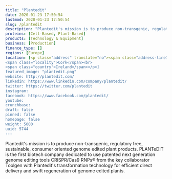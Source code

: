 ```yaml
---
title: "Plantedit"
date: 2020-01-23 17:50:54
lastmod: 2020-01-23 17:50:54
slug: /plantedit
description: "Plantedit's mission is to produce non-transgenic, regulatory free, sustainable, consumer oriented genome edited plant products. PLANTeDIT is the first biotech company dedicated to use patented next generation genome editing tools CRISPR/Cas9 RNPs® from the key collaborator Toolgen with Plantedit's transformation technology for efficient direct delivery and swift regeneration of genome edited plants."
proteins: [Cell-Based, Plant-Based]
products: [Technology & Equipment]
business: [Production]
finance_type: []
regions: [Europe]
location: [<p class="address" translate="no"><span class="address-line1">Saint Patrick's Street</span><br>
<span class="locality">Cork</span><br>
<span class="country">Ireland</span></p>]
featured_image: "plantedit.png"
website: http://plantedit.com/
linkedin: https://www.linkedin.com/company/plantedit/
twitter: https://twitter.com/plantedit
instagram: 
facebook: https://www.facebook.com/plantedit/
youtube: 
crunchbase: 
draft: false
pinned: false
homepage: false
weight: 5000
uuid: 5744
---
```

Plantedit's mission is to produce non-transgenic, regulatory free, sustainable, consumer oriented genome edited plant products. PLANTeDIT is the first biotech company dedicated to use patented next generation genome editing tools CRISPR/Cas9 RNPs® from the key collaborator Toolgen with Plantedit's transformation technology for efficient direct delivery and swift regeneration of genome edited plants.
